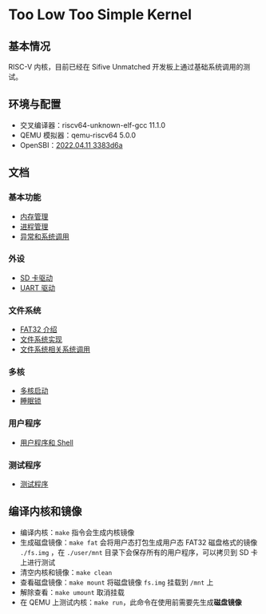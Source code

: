 # Too Low Too Simple Kernel

## 基本情况

RISC-V 内核，目前已经在 Sifive Unmatched 开发板上通过基础系统调用的测试。

## 环境与配置

* 交叉编译器：riscv64-unknown-elf-gcc 11.1.0
* QEMU 模拟器：qemu-riscv64 5.0.0
* OpenSBI：[2022.04.11 3383d6a](https://github.com/riscv-software-src/opensbi/commit/3383d6a4d1461bb029b21fa53417382e34ae4906)

## 文档

### 基本功能

* [内存管理](docs/memory.md)
* [进程管理](docs/process.md)
* [异常和系统调用](docs/trap.md)

### 外设

* [SD 卡驱动](docs/sd.md)
* [UART 驱动](docs/uart.md)

### 文件系统

* [FAT32 介绍](docs/fat-design.md)
* [文件系统实现](docs/fat-impl.md)
* [文件系统相关系统调用](docs/fat-syscall.md)

### 多核

* [多核启动](docs/multicore.md)
* [睡眠锁](docs/sleeplock.md)

### 用户程序

* [用户程序和 Shell](docs/shell.md)

### 测试程序

* [测试程序](docs/test.md)

## 编译内核和镜像

* 编译内核：`make` 指令会生成内核镜像
* 生成磁盘镜像：`make fat` 会将用户态打包生成用户态 FAT32 磁盘格式的镜像 `./fs.img` ，在 `./user/mnt` 目录下会保存所有的用户程序，可以拷贝到 SD 卡上进行测试
* 清空内核和镜像：`make clean`
* 查看磁盘镜像：`make mount` 将磁盘镜像 `fs.img` 挂载到 `/mnt` 上
* 解除查看：`make umount` 取消挂载
* 在 QEMU 上测试内核：`make run`，此命令在使用前需要先生成**磁盘镜像**
